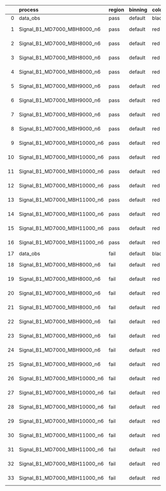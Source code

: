 |    | process                      | region   | binning   | color   | process_type   |   scale | variation   | source_filename                                                       | source_histname    | alias                        | title     |   combine_idx |     lnN |   shapes | syst_type   | direction   | variation_alias   |
|---:|:-----------------------------|:---------|:----------|:--------|:---------------|--------:|:------------|:----------------------------------------------------------------------|:-------------------|:-----------------------------|:----------|--------------:|--------:|---------:|:------------|:------------|:------------------|
|  0 | data_obs                     | pass     | default   | black   | DATA           |       1 | nominal     | ./histograms_for_2DAlphabet_v18//BH_Data.root                         | hpass              | Data                         | Data      |           nan | nan     |      nan | nan         | nan         | nan               |
|  1 | Signal_B1_MD7000_MBH8000_n6  | pass     | default   | red     | SIGNAL         |       1 | lumi        | ./histograms_for_2DAlphabet_v18//BH_Signal_B1_MD7000_MBH8000_n6.root  | hpass              | Signal_B1_MD7000_MBH8000_n6  | BH signal |           nan |   1.016 |      nan | lnN         | nan         | nan               |
|  2 | Signal_B1_MD7000_MBH8000_n6  | pass     | default   | red     | SIGNAL         |       1 | SVM         | ./histograms_for_2DAlphabet_v18//BH_Signal_B1_MD7000_MBH8000_n6.root  | hpass_SVMsyst_up   | Signal_B1_MD7000_MBH8000_n6  | BH signal |           nan | nan     |        1 | shapes      | Up          | SVMsyst           |
|  3 | Signal_B1_MD7000_MBH8000_n6  | pass     | default   | red     | SIGNAL         |       1 | SVM         | ./histograms_for_2DAlphabet_v18//BH_Signal_B1_MD7000_MBH8000_n6.root  | hpass_SVMsyst_down | Signal_B1_MD7000_MBH8000_n6  | BH signal |           nan | nan     |        1 | shapes      | Down        | SVMsyst           |
|  4 | Signal_B1_MD7000_MBH8000_n6  | pass     | default   | red     | SIGNAL         |       1 | nominal     | ./histograms_for_2DAlphabet_v18//BH_Signal_B1_MD7000_MBH8000_n6.root  | hpass              | Signal_B1_MD7000_MBH8000_n6  | BH signal |           nan | nan     |      nan | nan         | nan         | nan               |
|  5 | Signal_B1_MD7000_MBH9000_n6  | pass     | default   | red     | SIGNAL         |       1 | lumi        | ./histograms_for_2DAlphabet_v18//BH_Signal_B1_MD7000_MBH9000_n6.root  | hpass              | Signal_B1_MD7000_MBH9000_n6  | BH signal |           nan |   1.016 |      nan | lnN         | nan         | nan               |
|  6 | Signal_B1_MD7000_MBH9000_n6  | pass     | default   | red     | SIGNAL         |       1 | SVM         | ./histograms_for_2DAlphabet_v18//BH_Signal_B1_MD7000_MBH9000_n6.root  | hpass_SVMsyst_up   | Signal_B1_MD7000_MBH9000_n6  | BH signal |           nan | nan     |        1 | shapes      | Up          | SVMsyst           |
|  7 | Signal_B1_MD7000_MBH9000_n6  | pass     | default   | red     | SIGNAL         |       1 | SVM         | ./histograms_for_2DAlphabet_v18//BH_Signal_B1_MD7000_MBH9000_n6.root  | hpass_SVMsyst_down | Signal_B1_MD7000_MBH9000_n6  | BH signal |           nan | nan     |        1 | shapes      | Down        | SVMsyst           |
|  8 | Signal_B1_MD7000_MBH9000_n6  | pass     | default   | red     | SIGNAL         |       1 | nominal     | ./histograms_for_2DAlphabet_v18//BH_Signal_B1_MD7000_MBH9000_n6.root  | hpass              | Signal_B1_MD7000_MBH9000_n6  | BH signal |           nan | nan     |      nan | nan         | nan         | nan               |
|  9 | Signal_B1_MD7000_MBH10000_n6 | pass     | default   | red     | SIGNAL         |       1 | lumi        | ./histograms_for_2DAlphabet_v18//BH_Signal_B1_MD7000_MBH10000_n6.root | hpass              | Signal_B1_MD7000_MBH10000_n6 | BH signal |           nan |   1.016 |      nan | lnN         | nan         | nan               |
| 10 | Signal_B1_MD7000_MBH10000_n6 | pass     | default   | red     | SIGNAL         |       1 | SVM         | ./histograms_for_2DAlphabet_v18//BH_Signal_B1_MD7000_MBH10000_n6.root | hpass_SVMsyst_up   | Signal_B1_MD7000_MBH10000_n6 | BH signal |           nan | nan     |        1 | shapes      | Up          | SVMsyst           |
| 11 | Signal_B1_MD7000_MBH10000_n6 | pass     | default   | red     | SIGNAL         |       1 | SVM         | ./histograms_for_2DAlphabet_v18//BH_Signal_B1_MD7000_MBH10000_n6.root | hpass_SVMsyst_down | Signal_B1_MD7000_MBH10000_n6 | BH signal |           nan | nan     |        1 | shapes      | Down        | SVMsyst           |
| 12 | Signal_B1_MD7000_MBH10000_n6 | pass     | default   | red     | SIGNAL         |       1 | nominal     | ./histograms_for_2DAlphabet_v18//BH_Signal_B1_MD7000_MBH10000_n6.root | hpass              | Signal_B1_MD7000_MBH10000_n6 | BH signal |           nan | nan     |      nan | nan         | nan         | nan               |
| 13 | Signal_B1_MD7000_MBH11000_n6 | pass     | default   | red     | SIGNAL         |       1 | lumi        | ./histograms_for_2DAlphabet_v18//BH_Signal_B1_MD7000_MBH11000_n6.root | hpass              | Signal_B1_MD7000_MBH11000_n6 | BH signal |           nan |   1.016 |      nan | lnN         | nan         | nan               |
| 14 | Signal_B1_MD7000_MBH11000_n6 | pass     | default   | red     | SIGNAL         |       1 | SVM         | ./histograms_for_2DAlphabet_v18//BH_Signal_B1_MD7000_MBH11000_n6.root | hpass_SVMsyst_up   | Signal_B1_MD7000_MBH11000_n6 | BH signal |           nan | nan     |        1 | shapes      | Up          | SVMsyst           |
| 15 | Signal_B1_MD7000_MBH11000_n6 | pass     | default   | red     | SIGNAL         |       1 | SVM         | ./histograms_for_2DAlphabet_v18//BH_Signal_B1_MD7000_MBH11000_n6.root | hpass_SVMsyst_down | Signal_B1_MD7000_MBH11000_n6 | BH signal |           nan | nan     |        1 | shapes      | Down        | SVMsyst           |
| 16 | Signal_B1_MD7000_MBH11000_n6 | pass     | default   | red     | SIGNAL         |       1 | nominal     | ./histograms_for_2DAlphabet_v18//BH_Signal_B1_MD7000_MBH11000_n6.root | hpass              | Signal_B1_MD7000_MBH11000_n6 | BH signal |           nan | nan     |      nan | nan         | nan         | nan               |
| 17 | data_obs                     | fail     | default   | black   | DATA           |       1 | nominal     | ./histograms_for_2DAlphabet_v18//BH_Data.root                         | hfail              | Data                         | Data      |           nan | nan     |      nan | nan         | nan         | nan               |
| 18 | Signal_B1_MD7000_MBH8000_n6  | fail     | default   | red     | SIGNAL         |       1 | lumi        | ./histograms_for_2DAlphabet_v18//BH_Signal_B1_MD7000_MBH8000_n6.root  | hfail              | Signal_B1_MD7000_MBH8000_n6  | BH signal |           nan |   1.016 |      nan | lnN         | nan         | nan               |
| 19 | Signal_B1_MD7000_MBH8000_n6  | fail     | default   | red     | SIGNAL         |       1 | SVM         | ./histograms_for_2DAlphabet_v18//BH_Signal_B1_MD7000_MBH8000_n6.root  | hfail_SVMsyst_up   | Signal_B1_MD7000_MBH8000_n6  | BH signal |           nan | nan     |        1 | shapes      | Up          | SVMsyst           |
| 20 | Signal_B1_MD7000_MBH8000_n6  | fail     | default   | red     | SIGNAL         |       1 | SVM         | ./histograms_for_2DAlphabet_v18//BH_Signal_B1_MD7000_MBH8000_n6.root  | hfail_SVMsyst_down | Signal_B1_MD7000_MBH8000_n6  | BH signal |           nan | nan     |        1 | shapes      | Down        | SVMsyst           |
| 21 | Signal_B1_MD7000_MBH8000_n6  | fail     | default   | red     | SIGNAL         |       1 | nominal     | ./histograms_for_2DAlphabet_v18//BH_Signal_B1_MD7000_MBH8000_n6.root  | hfail              | Signal_B1_MD7000_MBH8000_n6  | BH signal |           nan | nan     |      nan | nan         | nan         | nan               |
| 22 | Signal_B1_MD7000_MBH9000_n6  | fail     | default   | red     | SIGNAL         |       1 | lumi        | ./histograms_for_2DAlphabet_v18//BH_Signal_B1_MD7000_MBH9000_n6.root  | hfail              | Signal_B1_MD7000_MBH9000_n6  | BH signal |           nan |   1.016 |      nan | lnN         | nan         | nan               |
| 23 | Signal_B1_MD7000_MBH9000_n6  | fail     | default   | red     | SIGNAL         |       1 | SVM         | ./histograms_for_2DAlphabet_v18//BH_Signal_B1_MD7000_MBH9000_n6.root  | hfail_SVMsyst_up   | Signal_B1_MD7000_MBH9000_n6  | BH signal |           nan | nan     |        1 | shapes      | Up          | SVMsyst           |
| 24 | Signal_B1_MD7000_MBH9000_n6  | fail     | default   | red     | SIGNAL         |       1 | SVM         | ./histograms_for_2DAlphabet_v18//BH_Signal_B1_MD7000_MBH9000_n6.root  | hfail_SVMsyst_down | Signal_B1_MD7000_MBH9000_n6  | BH signal |           nan | nan     |        1 | shapes      | Down        | SVMsyst           |
| 25 | Signal_B1_MD7000_MBH9000_n6  | fail     | default   | red     | SIGNAL         |       1 | nominal     | ./histograms_for_2DAlphabet_v18//BH_Signal_B1_MD7000_MBH9000_n6.root  | hfail              | Signal_B1_MD7000_MBH9000_n6  | BH signal |           nan | nan     |      nan | nan         | nan         | nan               |
| 26 | Signal_B1_MD7000_MBH10000_n6 | fail     | default   | red     | SIGNAL         |       1 | lumi        | ./histograms_for_2DAlphabet_v18//BH_Signal_B1_MD7000_MBH10000_n6.root | hfail              | Signal_B1_MD7000_MBH10000_n6 | BH signal |           nan |   1.016 |      nan | lnN         | nan         | nan               |
| 27 | Signal_B1_MD7000_MBH10000_n6 | fail     | default   | red     | SIGNAL         |       1 | SVM         | ./histograms_for_2DAlphabet_v18//BH_Signal_B1_MD7000_MBH10000_n6.root | hfail_SVMsyst_up   | Signal_B1_MD7000_MBH10000_n6 | BH signal |           nan | nan     |        1 | shapes      | Up          | SVMsyst           |
| 28 | Signal_B1_MD7000_MBH10000_n6 | fail     | default   | red     | SIGNAL         |       1 | SVM         | ./histograms_for_2DAlphabet_v18//BH_Signal_B1_MD7000_MBH10000_n6.root | hfail_SVMsyst_down | Signal_B1_MD7000_MBH10000_n6 | BH signal |           nan | nan     |        1 | shapes      | Down        | SVMsyst           |
| 29 | Signal_B1_MD7000_MBH10000_n6 | fail     | default   | red     | SIGNAL         |       1 | nominal     | ./histograms_for_2DAlphabet_v18//BH_Signal_B1_MD7000_MBH10000_n6.root | hfail              | Signal_B1_MD7000_MBH10000_n6 | BH signal |           nan | nan     |      nan | nan         | nan         | nan               |
| 30 | Signal_B1_MD7000_MBH11000_n6 | fail     | default   | red     | SIGNAL         |       1 | lumi        | ./histograms_for_2DAlphabet_v18//BH_Signal_B1_MD7000_MBH11000_n6.root | hfail              | Signal_B1_MD7000_MBH11000_n6 | BH signal |           nan |   1.016 |      nan | lnN         | nan         | nan               |
| 31 | Signal_B1_MD7000_MBH11000_n6 | fail     | default   | red     | SIGNAL         |       1 | SVM         | ./histograms_for_2DAlphabet_v18//BH_Signal_B1_MD7000_MBH11000_n6.root | hfail_SVMsyst_up   | Signal_B1_MD7000_MBH11000_n6 | BH signal |           nan | nan     |        1 | shapes      | Up          | SVMsyst           |
| 32 | Signal_B1_MD7000_MBH11000_n6 | fail     | default   | red     | SIGNAL         |       1 | SVM         | ./histograms_for_2DAlphabet_v18//BH_Signal_B1_MD7000_MBH11000_n6.root | hfail_SVMsyst_down | Signal_B1_MD7000_MBH11000_n6 | BH signal |           nan | nan     |        1 | shapes      | Down        | SVMsyst           |
| 33 | Signal_B1_MD7000_MBH11000_n6 | fail     | default   | red     | SIGNAL         |       1 | nominal     | ./histograms_for_2DAlphabet_v18//BH_Signal_B1_MD7000_MBH11000_n6.root | hfail              | Signal_B1_MD7000_MBH11000_n6 | BH signal |           nan | nan     |      nan | nan         | nan         | nan               |